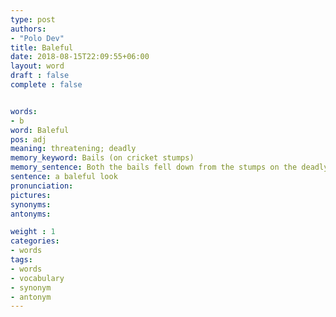```yaml
---
type: post
authors:
- "Polo Dev"
title: Baleful
date: 2018-08-15T22:09:55+06:00
layout: word
draft : false
complete : false


words:
- b
word: Baleful
pos: adj
meaning: threatening; deadly
memory_keyword: Bails (on cricket stumps)
memory_sentence: Both the bails fell down from the stumps on the deadly ball of wasim akram.
sentence: a baleful look
pronunciation:
pictures:
synonyms:
antonyms:

weight : 1
categories:
- words
tags:
- words
- vocabulary
- synonym
- antonym
---
```

